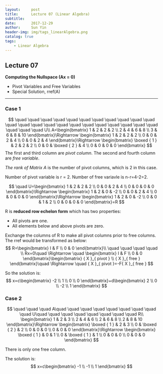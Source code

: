 ```yaml
---
layout:     post
title:      Lecture 07 (Linear Algebra)
subtitle:   
date:       2017-12-29
author:     Sun Yin
header-img: img/tags_linearAlgebra.png
catalog: true
tags:
    - Linear Algebra
---
```

## Lecture 07

**Computing the Nullspace (Ax = 0)**

* Pivot Variables and Free Variables
* Special Solution, rref(A)

---
### Case 1
$$
\quad \quad \quad \quad \quad \quad \quad \quad \quad \quad \quad \quad \quad \quad \quad \quad \quad \quad \quad \quad \quad \quad \quad \quad \quad \quad U\\ A=\begin{bmatrix} 1 & 2 & 2 & 2 \\ 2 & 4 & 6 & 8 \\ 3 & 6 & 8 & 10 \end{bmatrix}\Rightarrow \begin{bmatrix} 1 & 2 & 2 & 2 \\ 0 & 0 & 2 & 4 \\ 0 & 0 & 2 & 4 \end{bmatrix}\Rightarrow \begin{bmatrix} \boxed { 1 }  & 2 & 2 & 2 \\ 0 & 0 & \boxed { 2 }  & 4 \\ 0 & 0 & 0 & 0 \end{bmatrix}
$$
The first and third column are *pivot column*. The second and fourth column are *free variable*.

*The rank of Matrix A* is the number of pivot columns, which is 2 in this case.

Number of pivot variable is r = 2. Number of free variavle is n-r=4-2=2.

$$
\quad U=\begin{bmatrix} 1 & 2 & 2 & 2 \\ 0 & 0 & 2 & 4 \\ 0 & 0 & 0 & 0 \end{bmatrix}\Rightarrow \begin{bmatrix} 1 & 2 & 0 & -2 \\ 0 & 0 & 2 & 4 \\ 0 & 0 & 0 & 0 \end{bmatrix}\Rightarrow \begin{bmatrix} 1 & 2 & 0 & -2 \\ 0 & 0 & 1 & 2 \\ 0 & 0 & 0 & 0 \end{bmatrix}=R
$$

R is **reduced row echelon form** which has two properties:

* All pivots are one.
* All elements below and above pivots are zero.

Exchange the columns of R to make all pivot columns prior to free columns.
The rref would be transformed as below:
$$
R=\begin{bmatrix} I & F \\ 0 & 0 \end{bmatrix}\\ \quad \quad \quad \quad \\ Rx=0\quad \Rightarrow \quad \begin{bmatrix} I & F \\ 0 & 0 \end{bmatrix}\begin{bmatrix} { X }_{ pivot } \\ { X }_{ free } \end{bmatrix}\quad \Rightarrow \quad { X }_{ pivot }=-F{ X }_{ free }
$$

So the solution is:
$$
x=c\begin{bmatrix} -2 \\ 1 \\ 0 \\ 0 \end{bmatrix}+d\begin{bmatrix} 2 \\ 0 \\ -2 \\ 1 \end{bmatrix}
$$

### Case 2
$$
\quad \quad \quad A\quad \quad \quad \quad \quad \quad \quad \quad \quad U\quad \quad \quad \quad \quad \quad \quad \quad R\\ \begin{bmatrix} 1 & 2 & 3 \\ 2 & 4 & 6 \\ 2 & 6 & 8 \\ 2 & 8 & 10 \end{bmatrix}\Rightarrow \begin{bmatrix} \boxed { 1 }  & 2 & 3 \\ 0 & \boxed { 2 }  & 2 \\ 0 & 0 & 0 \\ 0 & 0 & 0 \end{bmatrix}\Rightarrow \begin{bmatrix} \boxed { 1 }  & 0 & 1 \\ 0 & \boxed { 1 }  & 1 \\ 0 & 0 & 0 \\ 0 & 0 & 0 \end{bmatrix}
$$

There is only one free column.

The solution is: 
$$
x=c\begin{bmatrix} -1 \\ -1 \\ 1 \end{bmatrix}
$$


